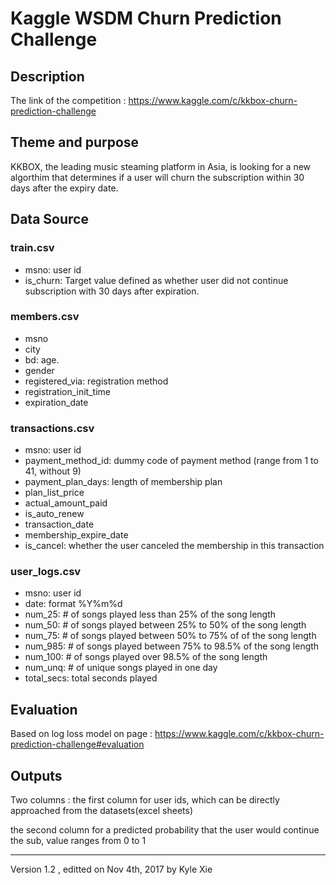 # Kaggle WSDM Churn Prediction Challenge

## Description 
The link of the competition : https://www.kaggle.com/c/kkbox-churn-prediction-challenge 
## Theme and purpose 
KKBOX, the leading music steaming platform in Asia, is looking for a new algorthim that determines if a user will churn the subscription within 30 days after the expiry date.   
## Data Source

### train.csv
* msno: user id
* is_churn: Target value defined as whether user did not continue subscription with 30 days after expiration.

### members.csv
* msno
* city
* bd: age. 
* gender
* registered_via: registration method
* registration_init_time
* expiration_date

### transactions.csv  
* msno: user id
* payment_method_id: dummy code of payment method (range from 1 to 41, without 9)
* payment_plan_days: length of membership plan
* plan_list_price
* actual_amount_paid
* is_auto_renew
* transaction_date
* membership_expire_date
* is_cancel: whether the user canceled the membership in this transaction

### user_logs.csv
* msno: user id
* date: format %Y%m%d
* num_25: # of songs played less than 25% of the song length
* num_50: # of songs played between 25% to 50% of the song length
* num_75: # of songs played between 50% to 75% of of the song length
* num_985: # of songs played between 75% to 98.5% of the song length
* num_100: # of songs played over 98.5% of the song length
* num_unq: # of unique songs played in one day
* total_secs: total seconds played

## Evaluation 
Based on log loss model on page : https://www.kaggle.com/c/kkbox-churn-prediction-challenge#evaluation  
## Outputs 
Two columns : the first column for user ids, which can be directly approached from the datasets(excel sheets)  

the second column for a predicted probability that the user would continue the sub, value ranges from 0 to 1  

---
Version 1.2 , editted on Nov 4th, 2017 by Kyle Xie  

